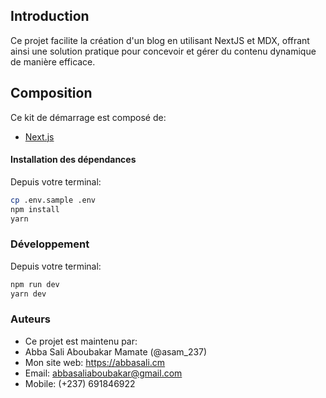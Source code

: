 ## Introduction

Ce projet facilite la création d'un blog en utilisant NextJS et MDX, offrant ainsi une solution pratique pour concevoir et gérer du contenu dynamique de manière efficace.
<br/>

## Composition

Ce kit de démarrage est composé de:

- [Next.js](https://nextjs.org/)
  <br/>

#### Installation des dépendances

Depuis votre terminal:

```sh
cp .env.sample .env
npm install
yarn 
```

### Développement

Depuis votre terminal:

```sh
npm run dev
yarn dev

```

### Auteurs

- Ce projet est maintenu par:
- Abba Sali Aboubakar Mamate (@asam_237)
- Mon site web: https://abbasali.cm
- Email: abbasaliaboubakar@gmail.com
- Mobile: (+237) 691846922